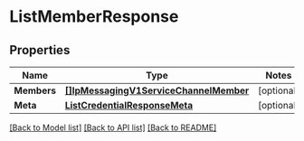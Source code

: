 # ListMemberResponse

## Properties
Name | Type | Notes
------------ | ------------- | -------------
**Members** | [**[]IpMessagingV1ServiceChannelMember**](ip_messaging.v1.service.channel.member.md) | [optional] 
**Meta** | [**ListCredentialResponseMeta**](ListCredentialResponse_meta.md) | [optional] 

[[Back to Model list]](../README.md#documentation-for-models) [[Back to API list]](../README.md#documentation-for-api-endpoints) [[Back to README]](../README.md)


